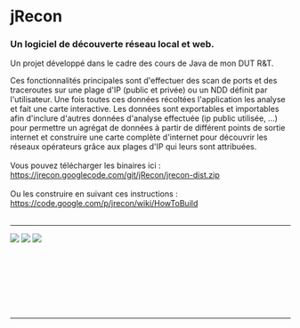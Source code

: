 # jRecon  #

### Un logiciel de découverte réseau local et web. ###

Un projet développé dans le cadre des cours de Java de mon DUT R&T.

Ces fonctionnalités principales sont d'effectuer des scan de ports et des traceroutes sur une plage d'IP (public et privée) ou un NDD définit par l'utilisateur. Une fois toutes ces données récoltées l'application les analyse et fait une carte interactive.
Les données sont exportables et importables afin d'inclure d'autres données d'analyse effectuée (ip public utilisée, ...) pour permettre un agrégat de données à partir de différent points de sortie internet et construire une carte complète d'internet pour découvrir les réseaux opérateurs grâce aux plages d'IP qui leurs sont attribuées.
<br><br>
Vous pouvez télécharger les binaires ici : <br> <a href='https://jrecon.googlecode.com/git/jRecon/jrecon-dist.zip'>https://jrecon.googlecode.com/git/jRecon/jrecon-dist.zip</a><br><br>
Ou les construire en suivant ces instructions :<br>
<a href='https://code.google.com/p/jrecon/wiki/HowToBuild'>https://code.google.com/p/jrecon/wiki/HowToBuild</a>
<br><br>
<hr />
<img src='http://i.imgur.com/zD40QkX.jpg'>
<img src='http://i.imgur.com/fWzWViQ.jpg'>
<img src='http://i.imgur.com/z4MkhQs.jpg'>
<br><br><br><br><br><br><br><br>
<hr />
<br><br>